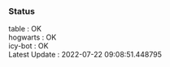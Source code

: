 ### Status


table : OK  
hogwarts : OK  
icy-bot : OK  
Latest Update : 2022-07-22 09:08:51.448795
